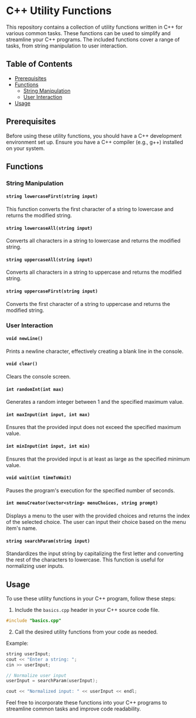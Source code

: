# C++ Utility Functions

This repository contains a collection of utility functions written in C++ for various common tasks. These functions can be used to simplify and streamline your C++ programs. The included functions cover a range of tasks, from string manipulation to user interaction.

## Table of Contents

- [Prerequisites](#prerequisites)
- [Functions](#functions)
  - [String Manipulation](#string-manipulation)
  - [User Interaction](#user-interaction)
- [Usage](#usage)

## Prerequisites

Before using these utility functions, you should have a C++ development environment set up. Ensure you have a C++ compiler (e.g., g++) installed on your system.

## Functions

### String Manipulation

#### `string lowercaseFirst(string input)`

This function converts the first character of a string to lowercase and returns the modified string.

#### `string lowercaseAll(string input)`

Converts all characters in a string to lowercase and returns the modified string.

#### `string uppercaseAll(string input)`

Converts all characters in a string to uppercase and returns the modified string.

#### `string uppercaseFirst(string input)`

Converts the first character of a string to uppercase and returns the modified string.

### User Interaction

#### `void newLine()`

Prints a newline character, effectively creating a blank line in the console.

#### `void clear()`

Clears the console screen.

#### `int randomInt(int max)`

Generates a random integer between 1 and the specified maximum value.

#### `int maxInput(int input, int max)`

Ensures that the provided input does not exceed the specified maximum value.

#### `int minInput(int input, int min)`

Ensures that the provided input is at least as large as the specified minimum value.

#### `void wait(int timeToWait)`

Pauses the program's execution for the specified number of seconds.

#### `int menuCreator(vector<string> menuChoices, string prompt)`

Displays a menu to the user with the provided choices and returns the index of the selected choice. The user can input their choice based on the menu item's name.

#### `string searchParam(string input)`

Standardizes the input string by capitalizing the first letter and converting the rest of the characters to lowercase. This function is useful for normalizing user inputs.

## Usage

To use these utility functions in your C++ program, follow these steps:

1. Include the `basics.cpp` header in your C++ source code file.

```cpp
#include "basics.cpp"
```

2. Call the desired utility functions from your code as needed.

Example:

```cpp
string userInput;
cout << "Enter a string: ";
cin >> userInput;

// Normalize user input
userInput = searchParam(userInput);

cout << "Normalized input: " << userInput << endl;
```

Feel free to incorporate these functions into your C++ programs to streamline common tasks and improve code readability.
